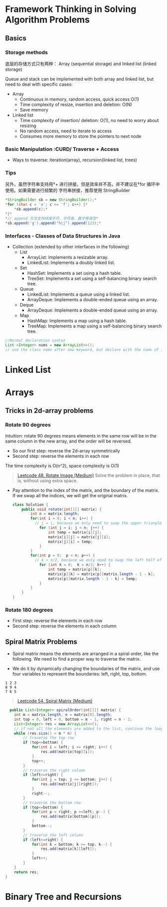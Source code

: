 # Framework Thinking in Solving Algorithm Problems

## Basics

### Storage methods

底层的存储方式只有两种： Array (sequential storage) and linked list (linked storage)

Queue and stack can be implemented with both array and linked list, but need to deal with specific cases:

- Array
  - Continuous in memory, random access, quick access O(1)
  - Time complexity of resize, insertion and deletion: O(N)
  - Save memory
- Linked list
  - Time complexity of insertion/ deletion: O(1), no need to worry about resizing
  - No random access, need to iterate to access
  - Consumes more memory to store the pointers to next node

### Basic Manipulation :CURD/ Traverse + Access

- Ways to traverse: iteration(array), recursion(linked list, trees)

### Tips

另外，虽然字符串⽀持⽤†+ 进⾏拼接，但是效率并不⾼，并不建议在†for 循环中使⽤。如果需要进⾏频繁的
字符串拼接，推荐使⽤ StringBuilder

```java
*StringBuilder sb = new StringBuilder();*
*for (char c = 'a'; c <= 'f'; c++) {*
	*sb.append(c);*
*}*
*// append ⽅法⽀持拼接字符、字符串、数字等类型*
*sb.append('g').append("hij").append(123);*
```

### Interfaces - Classes of Data Structures in Java

- Collection (extended by other interfaces in the following)
  - List
    - ArrayList: Implements a resizable array.
    - LinkedList: Implements a doubly linked list.
  - Set
    - HashSet: Implements a set using a hash table.
    - TreeSet: Implements a set using a self-balancing binary search tree.
  - Queue
    - LinkedList: Implements a queue using a linked list.
    - ArrayDeque: Implements a double-ended queue using an array.
  - Deque
    - ArrayDeque: Implements a double-ended queue using an array.
  - Map
    - HashMap: Implements a map using a hash table.
    - TreeMap: Implements a map using a self-balancing binary search tree.

```java
//Normal declaration syntax
List <Integer> nums = new ArrayList<>();
// use the class name after new keyword, but declare with the name of interface
```

# Linked List

# Arrays

## Tricks in 2d-array problems

### Rotate 90 degrees

Intuition: rotate 90 degrees means elements in the same row will be in the same column in the new array, and the order will be reversed.

- So our first step: reverse the 2d-array symmetrically
- Second step: reverse the elements in each row

The time complexity is O(n^2), space complexity is O(1)

> [Leetcode 48. Rotate Image (Medium)](https://leetcode.com/problems/rotate-image/)
> Solve the problem in place, that is, without using extra space.

- Pay attention to the index of the matrix, and the boundary of the matrix. If we swap all the indices, we will get the original matrix.

  ```java
  class Solution {
      public void rotate(int[][] matrix) {
          int n = matrix.length;
          for(int i = 0; i < n; i++) {
            // j = i, because we only need to swap the upper triangle of the matrix
              for (int j = i; j < n; j++) {
                  int temp = matrix[i][j];
                  matrix[i][j] = matrix[j][i];
                  matrix[j][i] = temp;
              }
          }
          for(int p = 0;  p < n; p++) {
            // k < n/2, because we only need to swap the left half of the matrix
              for (int k = 0;  k < n/2; k++) {
                  int temp = matrix[p][k];
                  matrix[p][k] = matrix[p][matrix.length - 1 - k];
                  matrix[p][matrix.length - 1 - k] = temp;
              }
          }
      }
  }
  ```

### Rotate 180 degrees

- First step: reverse the elements in each row
- Second step: reverse the elements in each column

## Spiral Matrix Problems

- Spiral matrix means the elements are arranged in a spiral order, like the following. We need to find a proper way to traverse the matrix.

- We do it by dynamically changing the boundaries of the matrix, and use four variables to represent the boundaries: left, right, top, bottom.

```
1 2 3
8 9 4
7 6 5
```

> [Leetcode 54. Spiral Matrix (Medium)](https://leetcode.com/problems/spiral-matrix/)

```java
  public List<Integer> spiralOrder(int[][] matrix) {
    int m = matrix.length, n = matrix[0].length;
    int top = 0, left = 0, bottom = m - 1, right = n - 1;
    List<Integer> res = new ArrayList<>();
    // if not all the elements are added to the list, continue the loop to traverse elements from top to bottom, right to left, bottom to top, left to right...
    while (res.size() < m * n) {
        // traverse the top row
        if (top<=bottom) {
            for(int i = left; i <= right; i++) {
                res.add(matrix[top][i]);
            }
            top++;
        }
        // traverse the right column
        if (left<=right) {
            for(int j = top; j <= bottom; j++) {
                res.add(matrix[j][right]);
            }
            right--;
        }
        // traverse the bottom row
        if (top<=bottom) {
            for(int p = right; p >=left; p--) {
                res.add(matrix[bottom][p]);
            }
            bottom--;
        }
        // traverse the left column
        if (left<=right) {
            for(int k = bottom; k >= top; k--) {
                res.add(matrix[k][left]);
            }
            left++;
        }
    }
    return res;
}
```

# Binary Tree and Recursions
